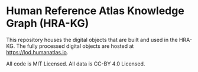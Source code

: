 # Human Reference Atlas Knowledge Graph (HRA-KG)

This repository houses the digital objects that are built and used in the HRA-KG. The fully processed digital objects are hosted at <https://lod.humanatlas.io>.

All code is MIT Licensed. All data is CC-BY 4.0 Licensed.
